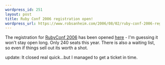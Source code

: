 ```yaml
--- 
wordpress_id: 251
layout: post
title: Ruby Conf 2006 registration open!
wordpress_url: https://www.robsanheim.com/2006/08/02/ruby-conf-2006-registration-open/
---
```

The registration for <a href="https://www.rubycentral.org/conference/">RubyConf 2006</a> has been opened <a href="https://www.regonline.com/101503">here</a> - I'm guessing it won't stay open long.  Only 240 seats this year.  There is also a waiting list, so even if things sell out its worth a shot.

update: It closed real quick...but I managed to get a ticket in time.
